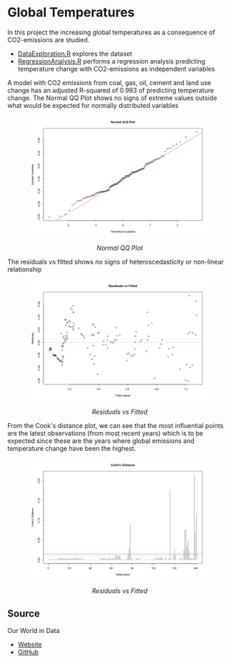 # Global Temperatures
In this project the increasing global temperatures as a consequence of CO2-emissions are studied. 
- [DataExploration.R](https://github.com/PontusHovb/Global-Temperatures/blob/main/DataExploration.R) explores the dataset
- [RegressionAnalysis.R](https://github.com/PontusHovb/Global-Temperatures/blob/main/RegressionAnalysis.R) performs a regression analysis predicting temperature change with CO2-emissions as independent variables

A model with CO2 emissions from coal, gas, oil, cement and land use change has an adjusted R-squared of 0.993 of predicting temperature change.
The Normal QQ Plot shows no signs of extreme values outside what would be expected for normally distributed variables
<p align="center">
    <img src="https://github.com/PontusHovb/Global-Temperatures/blob/main/Plots/Normal%20QQ%20Plot.png" width="400"/>
</p>
<p align="center"><i>Normal QQ Plot</i></p>

The residuals vs fitted shows no signs of heteroscedasticity or non-linear relationship
<p align="center">
    <img src="https://github.com/PontusHovb/Global-Temperatures/blob/main/Plots/Residuals%20vs%20Fitted.png" width="400"/>
</p>
<p align="center"><i>Residuals vs Fitted</i></p>

From the Cook's distance plot, we can see that the most influential points are the latest observations (from most recent years) which is to be expected since these are the years where global emissions and temperature change have been the highest.
<p align="center">
    <img src="https://github.com/PontusHovb/Global-Temperatures/blob/main/Plots/Cook's%20Distance.png" width="400"/>
</p>
<p align="center"><i>Residuals vs Fitted</i></p>

## Source
Our World in Data
- [Website](https://ourworldindata.org/co2-and-greenhouse-gas-emissions)
- [GitHub](https://github.com/owid/co2-data)
